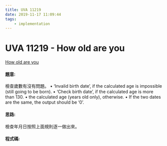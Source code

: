```yaml
---
title: UVA 11219
date: 2019-11-17 11:09:44
tags:
    - implementation
---
```

# UVA 11219 - How old are you
[How old are you](https://onlinejudge.org/external/112/11219.pdf)


#### 題意:
檢查歲數有沒有問題。
• ‘Invalid birth date’, if the calculated age is impossible (still going to be born).
• ‘Check birth date’, if the calculated age is more than 130.
• the calculated age (years old only), otherwise.
• If the two dates are the same, the output should be ‘0’.
<!-- more -->
#### 思路:
檢查年月日按照上面規則逐一做出來。

#### 程式碼:
<script src="https://gist.github.com/Daviswww/32722835e89a939908d24db15261995a.js"></script>
